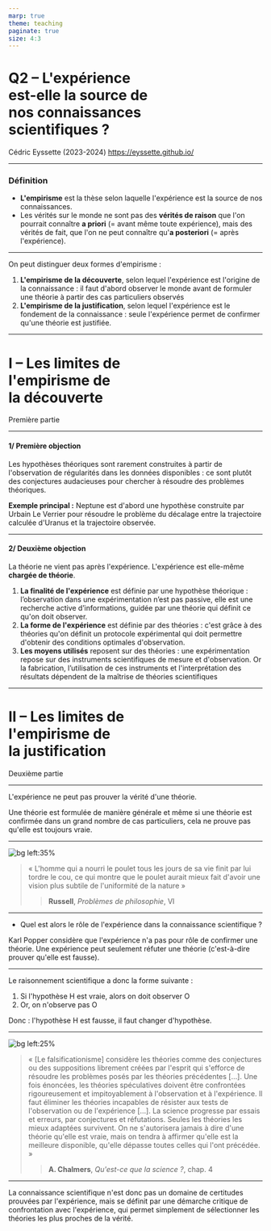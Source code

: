 ```yaml
---
marp: true
theme: teaching
paginate: true
size: 4:3
---
```


<!-- _class: titre -->

# Q2 – L'expérience <br>est-elle la source de <br>nos connaissances <br>scientifiques ? <!-- fit -->
Cédric Eyssette (2023-2024)
https://eyssette.github.io/


---
<!-- _class: definition fpp-->
### Définition
- **L'empirisme** est la thèse selon laquelle l'expérience est la source de nos connaissances.
- Les vérités sur le monde ne sont pas des **vérités de raison** que l'on pourrait connaître **a priori** (= avant même toute expérience), mais des vérités de fait, que l'on ne peut connaître qu'**a posteriori** (= après l'expérience).


---
<!-- _class: f -->
On peut distinguer deux formes d'empirisme :

1) **L'empirisme de la découverte**, selon lequel l'expérience est l'origine de la connaissance : il faut d'abord observer le monde avant de formuler une théorie à partir des cas particuliers observés
2) **L'empirisme de la justification**, selon lequel l'expérience est le fondement de la connaissance : seule l'expérience permet de confirmer qu'une théorie est justifiée.


---
<!-- _class: partie -->
# I – Les limites de <br>l'empirisme de<br>la découverte <!-- fit -->
Première partie


---
<!-- _class: fppp -->
#### 1/ Première objection

Les hypothèses théoriques sont rarement construites à partir de l'observation de régularités dans les données disponibles : <span data-marpit-fragment="1">ce sont plutôt des conjectures audacieuses pour chercher à résoudre des problèmes théoriques.</span>

<span data-marpit-fragment="2">**Exemple principal :** Neptune est d'abord une hypothèse construite par Urbain Le Verrier pour résoudre le problème du décalage entre la trajectoire calculée d'Uranus et la trajectoire observée.</span>


---
<!-- _class: fmmmmm -->
#### 2/ Deuxième objection
La théorie ne vient pas après l'expérience. L'expérience est elle-même **chargée de théorie**.
1) **La finalité de l'expérience** est définie par une hypothèse théorique : <span data-marpit-fragment="1">l’observation dans une expérimentation n’est pas passive, elle est une recherche active d’informations, guidée par une théorie qui définit ce qu'on doit observer.</span>
2) **La forme de l'expérience** est définie par des théories : <span data-marpit-fragment="2">c'est grâce à des théories qu'on définit un protocole expérimental qui doit permettre d'obtenir des conditions optimales d'observation.</span>
3) **Les moyens utilisés** reposent sur des théories : <span data-marpit-fragment="3">une expérimentation repose sur des instruments scientifiques de mesure et d'observation. Or la fabrication, l’utilisation de ces instruments et l'interprétation des résultats dépendent de la maîtrise de théories scientifiques </span>


---
<!-- _class: partie -->
# II – Les limites de <br>l'empirisme de<br>la justification <!-- fit -->
Deuxième partie


---
<!-- _class:  -->
L'expérience ne peut pas prouver la vérité d'une théorie.

<span data-marpit-fragment="1">Une théorie est formulée de manière générale et même si une théorie est confirmée dans un grand nombre de cas particuliers, cela ne prouve pas qu'elle est toujours vraie.</span>


---
<!-- _class: citationC  -->

![bg left:35%](https://upload.wikimedia.org/wikipedia/commons/thumb/5/5f/Bertrand_Russell_1957.jpg/220px-Bertrand_Russell_1957.jpg)

>« L'homme qui a nourri le poulet tous les jours de sa vie finit par lui tordre le cou, ce qui montre que le poulet aurait mieux fait d'avoir une vision plus subtile de l'uniformité de la nature »
>> **Russell**, _Problèmes de philosophie_, VI


---
<!-- _class:  -->
- Quel est alors le rôle de l'expérience dans la connaissance scientifique ?

Karl Popper considère que l'expérience n'a pas pour rôle de confirmer une théorie.
Une expérience peut seulement réfuter une théorie (c'est-à-dire prouver qu'elle est fausse).

---
<!-- _class:  -->
Le raisonnement scientifique a donc la forme suivante : 

1. Si l'hypothèse H est vraie, alors on doit observer O
2. Or, on n'observe pas O

Donc : l'hypothèse H est fausse, il faut changer d'hypothèse.


---
<!-- _class: citationC fmm -->
<style scoped>
figure {margin-right:-70px!important}
</style>

![bg left:25%](https://upload.wikimedia.org/wikipedia/commons/thumb/4/43/Karl_Popper.jpg/220px-Karl_Popper.jpg)

>« [Le falsificationisme] considère les théories comme des conjectures ou des suppositions librement créées par l'esprit qui s'efforce de résoudre les problèmes posés par les théories précédentes […]. Une fois énoncées, les théories spéculatives doivent être confrontées rigoureusement et impitoyablement à l'observation et à l'expérience. Il faut éliminer les théories incapables de résister aux tests de l'observation ou de l'expérience […]. La science progresse par essais et erreurs, par conjectures et réfutations. Seules les théories les mieux adaptées survivent. On ne s'autorisera jamais à dire d'une théorie qu'elle est vraie, mais on tendra à affirmer qu'elle est la meilleure disponible, qu'elle dépasse toutes celles qui l'ont précédée. »
>>**A. Chalmers**, _Qu'est-ce que la science ?_, chap. 4


---
<!-- _class:  -->
La connaissance scientifique n'est donc pas un domaine de certitudes prouvées par l'expérience, mais se définit par une démarche critique de confrontation avec l'expérience, qui permet simplement de sélectionner les théories les plus proches de la vérité. 